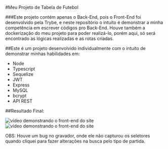 #Meu Projeto de Tabela de Futebol

###Este projeto contém apenas o Back-End, pois o Front-End foi desenvolvido pela Trybe, e neste repositório o intuito é demonstrar a minha competência em escrever códigos pro Back-End. Houve também a dockerização do meu projeto para poder realizá-lo, porém aqui, só será encontrado as lógicas realizadas e as rotas criadas.

##Este é um projeto desenvolvido individualmente com o intuito de demonstrar minhas habilidades em:

<ul>
  <li>Node</li>
  <li>Typescript</li>
  <li>Sequelize</li>
  <li>JWT</li>
  <li>Express</li>
  <li>MySQL</li>
  <li>bcrypt</li>
  <li>API REST</li>
</ul>

##Resultado Final:

<img href="./src/videos/tfc-video-1.gif" alt="vídeo demonstrando o front-end do site" />

<img href="./src/videos/tfc-video-2.gif" alt="vídeo demonstrando o front-end do site" />

<p>OBS: Houve um bug no gravador, onde ele não capturou os seletores quando cliquei para fazer alterações na busca pelo tipo de partida.</p>